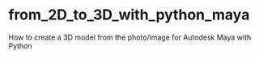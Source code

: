 # from_2D_to_3D_with_python_maya
How to create a 3D model from the photo/image for Autodesk Maya with Python 
